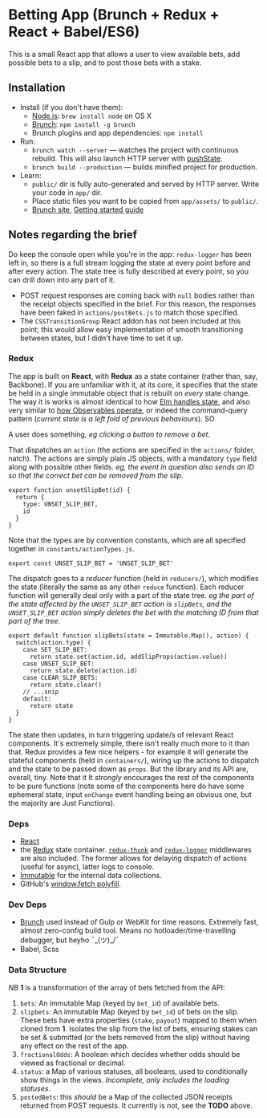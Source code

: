 # Betting App (Brunch + Redux + React + Babel/ES6)

This is a small React app that allows a user to view available bets, add possible bets to a slip, and to post those bets with a stake.

## Installation

* Install (if you don't have them):
    * [Node.js](http://nodejs.org): `brew install node` on OS X
    * [Brunch](http://brunch.io): `npm install -g brunch`
    * Brunch plugins and app dependencies: `npm install`
* Run:
    * `brunch watch --server` — watches the project with continuous rebuild. This will also launch HTTP server with [pushState](https://developer.mozilla.org/en-US/docs/Web/Guide/API/DOM/Manipulating_the_browser_history).
    * `brunch build --production` — builds minified project for production.
* Learn:
    * `public/` dir is fully auto-generated and served by HTTP server. Write your code in `app/` dir.
    * Place static files you want to be copied from `app/assets/` to `public/`.
    * [Brunch site](http://brunch.io), [Getting started guide](https://github.com/brunch/brunch-guide#readme)

## Notes regarding the brief

Do keep the console open while you're in the app: `redux-logger` has been left in, so there is a full stream logging the state at every point before and after every action. The state tree is fully described at every point, so you can drill down into any part of it.

* POST request responses are coming back with `null` bodies rather than the receipt objects specified in the brief. For this reason, the responses have been faked in `actions/postBets.js` to match those specified.
* The `CSSTransitionGroup` React addon has not been included at this point; this would allow easy implementation of smooth transitioning between states, but I didn't have time to set it up.

### Redux

The app is built on **React**, with **Redux** as a state container (rather than, say, Backbone). If you are unfamiliar with it, at its core, it specifies that the state be held in a single immutable object that is rebuilt on *every* state change. The way it is works is almost identical to how [Elm handles state](http://elm-lang.org/guide/model-the-problem), and also very similar to [how Observables operate](https://medium.com/@andrestaltz/2-minute-introduction-to-rx-24c8ca793877#.lz0mhhoju), or indeed the command-query pattern (*current state is a left fold of previous behaviours*). SO

A user does something, *eg clicking a button to remove a bet*.

That dispatches an `action` (the actions are specified in the `actions/` folder, natch). The actions are simply plain JS objects, with a mandatory `type` field along with possible other fields. *eg, the event in question also sends an ID so that the correct bet can be removed from the slip*.

```
export function unsetSlipBet(id) {
  return {
    type: UNSET_SLIP_BET,
    id
  }
}
```

Note that the types are by convention constants, which are all specified together in `constants/actionTypes.js`.

```
export const UNSET_SLIP_BET = 'UNSET_SLIP_BET'
```

The dispatch goes to a *reducer* function (held in `reducers/`), which modifies the state (literally the same as any other `reduce` function). Each reducer function will generally deal only with a part of the state tree. *eg the part of the state affected by the `UNSET_SLIP_BET` action is `slipBets`, and the `UNSET_SLIP_BET` action simply deletes the bet with the matching ID from that part of the tree*.

```
export default function slipBets(state = Immutable.Map(), action) {
  switch(action.type) {
    case SET_SLIP_BET:
      return state.set(action.id, addSlipProps(action.value))
    case UNSET_SLIP_BET:
      return state.delete(action.id)
    case CLEAR_SLIP_BETS:
      return state.clear()
    // ...snip
    default:
      return state
  }
}
```

The state then updates, in turn triggering update/s of relevant React components. It's extremely simple, there isn't really much more to it than that. Redux provides a few nice helpers - for example it will generate the stateful components (held in `containers/`), wiring up the actions to dispatch and the state to be passed down as `props`. But the library and its API are, overall, tiny. Note that it It *strongly* encourages the rest of the components to be pure functions (note some of the components here do have some ephemeral state, input `onChange` event handling being an obvious one, but the majority are Just Functions).

### Deps

- [React](https://facebook.github.io/react/)
- the [Redux](http://redux.js.org) state container. [`redux-thunk`](https://github.com/gaearon/redux-thunk) and [`redux-logger`](https://github.com/fcomb/redux-logger) middlewares are also included. The former allows for delaying dispatch of actions (useful for async), latter logs to console.
- [Immutable](https://facebook.github.io/immutable-js/) for the internal data collections.
- GitHub's [window.fetch polyfill](https://github.com/github/fetch).

### Dev Deps

- [Brunch](http://brunch.io/) used instead of Gulp or WebKit for time reasons. Extremely fast, almost zero-config build tool. Means no hotloader/time-travelling debugger, but heyho ¯\_(ツ)_/¯
- Babel, Scss


### Data Structure

*NB* **1** is a transformation of the array of bets fetched from the API:

1. `bets`: An immutable Map (keyed by `bet_id`) of available bets.
2. `slipbets`: An immutable Map (keyed by `bet_id`) of bets on the slip. These bets have extra properties (`stake`, `payout`) mapped to them when cloned from **1**. Isolates the slip from the list of bets, ensuring stakes can be set & submitted (or the bets removed from the slip) without having any effect on the rest of the app.
3. `fractionalOdds`: A boolean which decides whether odds should be viewed as fractional or decimal.
4. `status`: a Map of various statuses, all booleans, used to conditionally show things in the views. *Incomplete, only includes the loading statuses*.
5. `postedBets`: this *should* be a Map of the collected JSON receipts returned from POST requests. It currently is not, see the **TODO** above.






